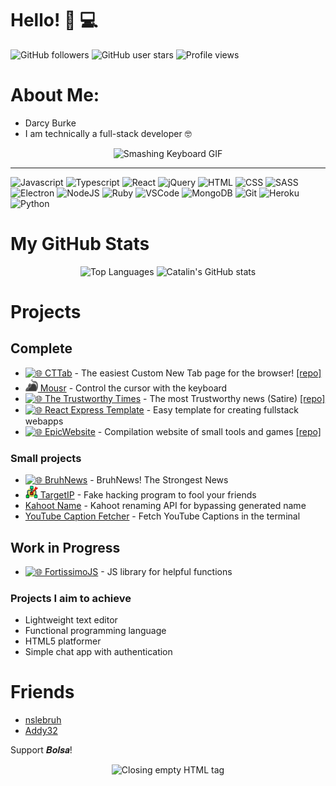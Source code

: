 # Hello! 🌊 💻

![GitHub followers](https://img.shields.io/github/followers/darccyy?style=flat-square) ![GitHub user stars](https://img.shields.io/github/stars/darccyy?style=flat-square) ![Profile views](https://komarev.com/ghpvc/?username=darccyy&style=flat-square&color=blue)

# About Me:

- Darcy Burke
- I am technically a full-stack developer 🤓

<div align="center">

![Smashing Keyboard GIF](https://media0.giphy.com/media/5xtDaryREtat7r2obvi/giphy.gif?cid=ecf05e47zkeipmvp7qyq05rh1ctacrme7zr1by10fdokdnnt&rid=giphy.gif&ct=s)

</div>

---

<!-- Languages / Tools -->

<img src="https://cdn.worldvectorlogo.com/logos/logo-javascript.svg" alt="Javascript" width=50 height=50/> <img src="https://cdn.worldvectorlogo.com/logos/typescript.svg" alt="Typescript" width=50 height=50/> <img src="https://cdn.worldvectorlogo.com/logos/react-2.svg" alt="React" width=50 height=50/> <img src="https://cdn.worldvectorlogo.com/logos/jquery-4.svg" alt="jQuery" width=50 width=50 height=50/> <img src="https://cdn.worldvectorlogo.com/logos/html-1.svg" alt="HTML" width=50 height=50/> <img src="https://cdn.worldvectorlogo.com/logos/css-3.svg" alt="CSS" width=50 height=50/> <img src="https://cdn.worldvectorlogo.com/logos/sass-1.svg" alt="SASS" width=50 height=50/> <img src="https://cdn.worldvectorlogo.com/logos/electron-1.svg" alt="Electron" width=50 height=50/> <img src="https://cdn.worldvectorlogo.com/logos/nodejs-1.svg" alt="NodeJS" width=50 height=50/> <img src="https://cdn.worldvectorlogo.com/logos/ruby.svg" alt="Ruby" width=50 height=50/> <img src="https://cdn.worldvectorlogo.com/logos/visual-studio-code-1.svg" alt="VSCode" width=50 height=50/> <img src="https://cdn.worldvectorlogo.com/logos/mongodb-icon-1.svg" alt="MongoDB" width=50 height=50/> <img src="https://cdn.worldvectorlogo.com/logos/git-icon.svg" alt="Git" width=50 height=50/> <img src="https://cdn.worldvectorlogo.com/logos/heroku-4.svg" alt="Heroku" width=50 height=50/> <img src="https://cdn.worldvectorlogo.com/logos/python-5.svg" alt="Python" width=50 height=50/>

# My GitHub Stats

<div align="center">

![Top Languages](https://github-readme-stats.vercel.app/api/top-langs/?username=darccyy&layout=compact&theme=radical) ![Catalin's GitHub stats](https://github-readme-stats.vercel.app/api?username=darccyy&theme=radical)

</div>

# Projects

## Complete

- [<img alt="🌐" src="https://darccyy.github.io/cttab/image/icon/128.png" width=20 height=20 /> CTTab](https://darccyy.github.io/cttab) - The easiest Custom New Tab page for the browser! [[repo]](https://github.com/darccyy/cttab)
- [<img alt="🌐" src="https://raw.githubusercontent.com/darccyy/mousr/master/image/icon-display.png" width=20 height=20 /> Mousr](https://github.com/darccyy/mousr) - Control the cursor with the keyboard
- [<img alt="🌐" src="https://trustworthytimes.herokuapp.com/image/icon.png" width=20 height=20 /> The Trustworthy Times](https://trustworthytimes.herokuapp.com) - The most Trustworthy news (Satire) [[repo]](https://github.com/darccyy/trustworthytimes)
- [<img alt="🌐" src="" width=20 height=20 /> React Express Template](https://github.com/darccyy/react-express-template) - Easy template for creating fullstack webapps
- [<img alt="🌐" src="https://epicwebsite.bruh.international/source/image/favicon.png" width=20 height=20 /> EpicWebsite](https://epicwebsite.bruh.international) - Compilation website of small tools and games [[repo]](https://github.com/epicwebsite/epicwebsite.github.io)

### Small projects

- [<img alt="🌐" src="https://bruh.news/favicon.png" width=20 height=20 /> BruhNews](https://bruh.news) - BruhNews! The Strongest News
- [<img alt="🌐" src="https://github.com/darccyy/targetip/raw/main/icon.png" width=20 height=20 /> TargetIP](https://github.com/darccyy/targetip) - Fake hacking program to fool your friends
- [Kahoot Name](https://github.com/darccyy/kahoot-name) - Kahoot renaming API for bypassing generated name
- [YouTube Caption Fetcher](https://github.com/darccyy/youtube-caption) - Fetch YouTube Captions in the terminal

## Work in Progress

- [<img alt="🌐" src="https://fortissimojs.github.io/image/icon-alt.png" width=20 height=20 /> FortissimoJS](https://github.com/fortissimojs/fortissimojs.github.io) - JS library for helpful functions

### Projects I aim to achieve

- Lightweight text editor
- Functional programming language
- HTML5 platformer
- Simple chat app with authentication

# Friends

- [nslebruh](https://github.com/nslebruh)
- [Addy32](https://github.com/Addy32)

Support 𝑩𝒐𝒍𝒔𝒂!

<div align="center">

![Closing empty HTML tag](https://media3.giphy.com/media/MaI6BylfjAkDkfk4OC/giphy.gif?cid=ecf05e47b8pgakpqq75vo3aelwdi7ik9hfpqckeildfrpczh&rid=giphy.gif&ct=s)

</div>
